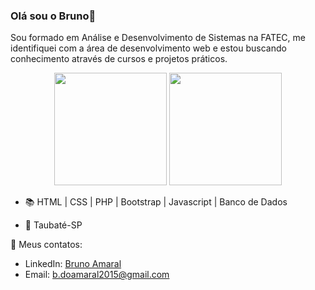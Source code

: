 ### Olá sou o Bruno👋

Sou formado em Análise e Desenvolvimento de Sistemas na FATEC, me identifiquei com a área de desenvolvimento web e estou buscando conhecimento através de cursos e projetos práticos.

<div align="center">
 <img height="180em" src="https://github-readme-stats.vercel.app/api?username=brunomrl&show_icons=true&theme=github_dark&include_all_commits=true&count_private=true"/>
  <img height="180em" src="https://github-readme-stats.vercel.app/api/top-langs/?username=brunomrl&layout=compact&langs_count=7&theme=github_dark"/>
</div>

- :books:  HTML | CSS | PHP | Bootstrap | Javascript | Banco de Dados
 
- :pushpin: Taubaté-SP   

💬 Meus contatos:<br />

- LinkedIn: [Bruno Amaral](https://www.linkedin.com/in/bruno-amaral-1ab076b2/)
- Email: b.doamaral2015@gmail.com
